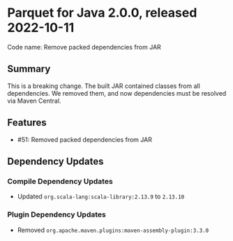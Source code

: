 # Parquet for Java 2.0.0, released 2022-10-11

Code name: Remove packed dependencies from JAR

## Summary

This is a breaking change. The built JAR contained classes from all dependencies. We removed them, and now dependencies must be resolved via Maven Central.

## Features

* #51: Removed packed dependencies from JAR

## Dependency Updates

### Compile Dependency Updates

* Updated `org.scala-lang:scala-library:2.13.9` to `2.13.10`

### Plugin Dependency Updates

* Removed `org.apache.maven.plugins:maven-assembly-plugin:3.3.0`
